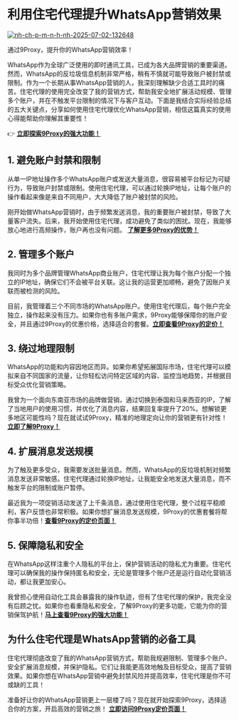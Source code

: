# 利用住宅代理提升WhatsApp营销效果

<a href='https://postimg.cc/pmZfV6Rz' target='_blank'><img src='https://i.postimg.cc/XvMQ8RPH/nh-ch-p-m-n-h-nh-2025-07-02-132648.png' border='0' alt='nh-ch-p-m-n-h-nh-2025-07-02-132648'/></a>

通过9Proxy，提升你的WhatsApp营销效率！

WhatsApp作为全球广泛使用的即时通讯工具，已成为各大品牌营销的重要渠道。然而，WhatsApp的反垃圾信息机制非常严格，稍有不慎就可能导致账户被封禁或限制。作为一个长期从事WhatsApp营销的人，我深刻理解缺少合适工具时的痛苦。住宅代理的使用完全改变了我的营销方式，帮助我安全地扩展活动规模、管理多个账户，并在不触发平台限制的情况下与客户互动。下面是我结合实际经验总结的五大关键点，分享如何使用住宅代理优化WhatsApp营销，相信这篇真实的使用心得能帮助你理解其重要性！

👉 [**立即探索9Proxy的强大功能！**](https://the9proxy.short.gy/github-homepage-lucas888)

## 1. 避免账户封禁和限制

从单一IP地址操作多个WhatsApp账户或发送大量消息，很容易被平台标记为可疑行为，导致账户封禁或限制。使用住宅代理，可以通过轮换IP地址，让每个账户的操作看起来像是来自不同用户，大大降低了账户被封禁的风险。

刚开始做WhatsApp营销时，由于频繁发送消息，我的重要账户被封禁，导致了大量客户流失。后来，我开始使用住宅代理，成功避免了类似的困扰。现在，我能够放心地进行高频操作，账户再也没有问题。 [**了解更多9Proxy的优势！**](https://the9proxy.short.gy/github-homepage-lucas888)

## 2. 管理多个账户

我同时为多个品牌管理WhatsApp商业账户，住宅代理让我为每个账户分配一个独立的IP地址，确保它们不会被平台关联。这让我的运营更加顺畅，避免了因账户关联而被检测的风险。

目前，我管理着三个不同市场的WhatsApp账户。使用住宅代理后，每个账户完全独立，操作起来没有压力。如果你也有多账户需求，9Proxy能够保障你的账户安全，并且通过9Proxy的优惠价格，选择适合的套餐。[**立即查看9Proxy的定价！**](https://the9proxy.short.gy/github-pricing-lucas888)

## 3. 绕过地理限制

WhatsApp的功能和内容因地区而异。如果你希望拓展国际市场，住宅代理可以模拟来自不同国家的流量，让你轻松访问特定区域的内容、监控当地趋势，并根据目标受众优化营销策略。

我曾为一个面向东南亚市场的品牌做营销，通过切换到泰国和马来西亚的IP，了解了当地用户的使用习惯，并优化了消息内容，结果回复率提升了20%。想解锁更多地区可能性吗？现在就试试9Proxy，精准的地理定向让你的营销更有针对性！[**立即了解9Proxy！**](https://the9proxy.short.gy/github-homepage-lucas888)

## 4. 扩展消息发送规模

为了触及更多受众，我需要发送批量消息。然而，WhatsApp的反垃圾机制对频繁消息发送非常敏感。住宅代理通过轮换IP地址，让我能安全地发送大量消息，而不触发平台的限制或账户暂停。

最近我为一项促销活动发送了上千条消息，通过使用住宅代理，整个过程平稳顺利，客户反馈也非常积极。如果你想扩展消息发送规模，9Proxy的优惠套餐将帮你事半功倍！[**查看9Proxy的定价页面！**](https://the9proxy.short.gy/github-homepage-lucas888)

## 5. 保障隐私和安全

在WhatsApp这样注重个人隐私的平台上，保护营销活动的隐私尤为重要。住宅代理可以确保我的操作保持匿名和安全，无论是管理多个账户还是运行自动化营销活动，都让我更加安心。

我曾担心使用自动化工具会暴露我的操作轨迹，但有了住宅代理的保护，我完全没有后顾之忧。如果你也看重隐私和安全，了解9Proxy的更多功能，它能为你的营销保驾护航！[**马上查看9Proxy的强大功能！**](https://the9proxy.short.gy/github-homepage-lucas888)

## 为什么住宅代理是WhatsApp营销的必备工具

住宅代理彻底改变了我的WhatsApp营销方式，帮助我规避限制、管理多个账户、安全扩展消息规模，并保护隐私。它们让我能更高效地触及目标受众，提高了营销效果。如果你想在WhatsApp营销中避免封禁风险并提高效率，住宅代理是你不可或缺的工具！

准备好让你的WhatsApp营销更上一层楼了吗？现在就开始探索9Proxy，选择适合你的方案，开启高效的营销之旅！ [**立即访问9Proxy定价页面！**](https://the9proxy.short.gy/github-pricing-lucas888)


